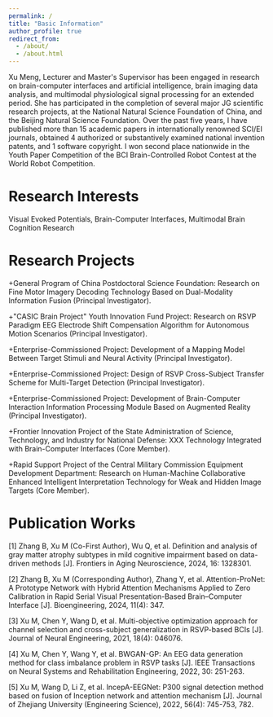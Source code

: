 ```yaml
---
permalink: /
title: "Basic Information"
author_profile: true
redirect_from: 
  - /about/
  - /about.html
---
```


Xu Meng, Lecturer and Master's Supervisor has been engaged in research on brain-computer interfaces and artificial intelligence, brain imaging data analysis, and multimodal physiological signal processing for an extended period. She has participated in the completion of several major JG scientific research projects, at the National Natural Science Foundation of China, and the Beijing Natural Science Foundation. Over the past five years, I have published more than 15 academic papers in internationally renowned SCI/EI journals, obtained 4 authorized or substantively examined national invention patents, and 1 software copyright. I won second place nationwide in the Youth Paper Competition of the BCI Brain-Controlled Robot Contest at the World Robot Competition.

Research Interests
======
Visual Evoked Potentials, Brain-Computer Interfaces, Multimodal Brain Cognition Research

Research Projects
======
+General Program of China Postdoctoral Science Foundation: Research on Fine Motor Imagery Decoding Technology Based on Dual-Modality Information Fusion (Principal Investigator).

+"CASIC Brain Project" Youth Innovation Fund Project: Research on RSVP Paradigm EEG Electrode Shift Compensation Algorithm for Autonomous Motion Scenarios (Principal Investigator).

+Enterprise-Commissioned Project: Development of a Mapping Model Between Target Stimuli and Neural Activity (Principal Investigator).

+Enterprise-Commissioned Project: Design of RSVP Cross-Subject Transfer Scheme for Multi-Target Detection (Principal Investigator).

+Enterprise-Commissioned Project: Development of Brain-Computer Interaction Information Processing Module Based on Augmented Reality (Principal Investigator).

+Frontier Innovation Project of the State Administration of Science, Technology, and Industry for National Defense: XXX Technology Integrated with Brain-Computer Interfaces (Core Member).

+Rapid Support Project of the Central Military Commission Equipment Development Department: Research on Human-Machine Collaborative Enhanced Intelligent Interpretation Technology for Weak and Hidden Image Targets (Core Member).

Publication Works
======
[1] Zhang B, Xu M (Co-First Author), Wu Q, et al. Definition and analysis of gray matter atrophy subtypes in mild cognitive impairment based on data-driven methods [J]. Frontiers in Aging Neuroscience, 2024, 16: 1328301.

[2] Zhang B, Xu M (Corresponding Author), Zhang Y, et al. Attention-ProNet: A Prototype Network with Hybrid Attention Mechanisms Applied to Zero Calibration in Rapid Serial Visual Presentation-Based Brain–Computer Interface [J]. Bioengineering, 2024, 11(4): 347.

[3] Xu M, Chen Y, Wang D, et al. Multi-objective optimization approach for channel selection and cross-subject generalization in RSVP-based BCIs [J]. Journal of Neural Engineering, 2021, 18(4): 046076.

[4] Xu M, Chen Y, Wang Y, et al. BWGAN-GP: An EEG data generation method for class imbalance problem in RSVP tasks [J]. IEEE Transactions on Neural Systems and Rehabilitation Engineering, 2022, 30: 251-263.

[5] Xu M, Wang D, Li Z, et al. IncepA-EEGNet: P300 signal detection method based on fusion of Inception network and attention mechanism [J]. Journal of Zhejiang University (Engineering Science), 2022, 56(4): 745-753, 782.



